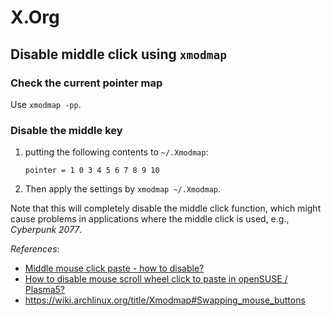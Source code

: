 # X.Org

## Disable middle click using `xmodmap`

### Check the current pointer map

Use `xmodmap -pp`.

### Disable the middle key

1. putting the following contents to `~/.Xmodmap`:

    ```text
    pointer = 1 0 3 4 5 6 7 8 9 10
    ```

2. Then apply the settings by `xmodmap ~/.Xmodmap`.

Note that this will completely disable the middle click function, which might cause problems in applications where the middle click is used, e.g., *Cyberpunk 2077*.

*References*:

- [Middle mouse click paste - how to disable?](https://www.reddit.com/r/openSUSE/comments/qtto1d/middle_mouse_click_paste_how_to_disable/)
- [How to disable mouse scroll wheel click to paste in openSUSE / Plasma5?](https://forums.opensuse.org/t/how-to-disable-mouse-scroll-wheel-click-to-paste-in-opensuse-plasma5/117824)
- https://wiki.archlinux.org/title/Xmodmap#Swapping_mouse_buttons

